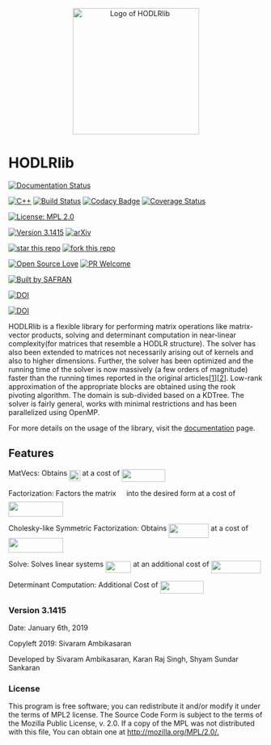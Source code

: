 <p align="center">
  <img src="https://github.com/sivaramambikasaran/HODLR/blob/master/docs/source/images/HODLR.svg" width="250" height="250" alt="Logo of HODLRlib"/>
</p>

# HODLRlib

[![Documentation Status](https://readthedocs.org/projects/hodlrlib/badge/?version=latest)](https://hodlrlib.readthedocs.io/en/latest/?badge=latest)

[![C++](https://img.shields.io/badge/language-C%2B%2B-brightgreen.svg)](http://www.cplusplus.com/)
[![Build Status](https://travis-ci.org/sivaramambikasaran/HODLR.svg?branch=master)](https://travis-ci.org/sivaramambikasaran/HODLR)
[![Codacy Badge](https://api.codacy.com/project/badge/Grade/cd427ae7fd414c0cb2a0e1c7d201b2cb)](https://www.codacy.com/app/sivaramambikasaran/HODLR?utm_source=github.com&amp;utm_medium=referral&amp;utm_content=sivaramambikasaran/HODLR&amp;utm_campaign=Badge_Grade)
[![Coverage Status](https://coveralls.io/repos/github/sivaramambikasaran/HODLR/badge.svg?branch=master)](https://coveralls.io/github/sivaramambikasaran/HODLR?branch=master)

[![License: MPL 2.0](https://img.shields.io/badge/License-MPL%202.0-brightgreen.svg)](https://opensource.org/licenses/MPL-2.0)

[![Version 3.1415](https://img.shields.io/badge/version-3.1415-brightgreen.svg)](https://github.com/sivaramambikasaran/HODLR)
[![arXiv](https://img.shields.io/badge/math.NA-arXiv%3A1405.0223-%23B31B1B.svg)](https://arxiv.org/abs/1405.0223)

[![star this repo](http://githubbadges.com/star.svg?user=sivaramambikasaran&repo=HODLR&style=flat)](https://github.com/sivaramambikasaran/HODLR)
[![fork this repo](http://githubbadges.com/fork.svg?user=sivaramambikasaran&repo=HODLR&style=flat)](https://github.com/sivaramambikasaran/HODLR/fork)

[![Open Source Love](https://badges.frapsoft.com/os/v1/open-source.svg?v=103)](https://github.com/sivaramambikasaran/HODLR/)
[![PR Welcome](https://img.shields.io/badge/PRs-welcome-brightgreen.svg)](http://makeapullrequest.com) 

[![Built by SAFRAN](https://img.shields.io/badge/built%20by-SAFRAN-orange.svg)](http://sivaramambikasaran.com/research/)

[![DOI](https://zenodo.org/badge/12858603.svg)](https://zenodo.org/badge/latestdoi/12858603)

[![DOI](http://joss.theoj.org/papers/10.21105/joss.01167/status.svg)](https://doi.org/10.21105/joss.01167)

HODLRlib is a flexible library for performing matrix operations like matrix-vector products, solving and determinant computation in near-linear complexity(for matrices that resemble a HODLR structure). The solver has also been extended to matrices not necessarily arising out of kernels and also to higher dimensions. Further, the solver has been optimized and the running time of the solver is now massively (a few orders of magnitude) faster than the running times reported in the original articles[[1](https://link.springer.com/article/10.1007/s10915-013-9714-z)][[2](https://arxiv.org/abs/1405.0223)]. Low-rank approximation of the appropriate blocks are obtained using the rook pivoting algorithm. The domain is sub-divided based on a KDTree. The solver is fairly general, works with minimal restrictions and has been parallelized using OpenMP.

For more details on the usage of the library, visit the [documentation](https://hodlrlib.readthedocs.io/) page.

## Features

MatVecs: Obtains <img src="https://cdn.jsdelivr.net/gh/sivaramambikasaran/HODLR@master/docs/source/images//af44b92b9a0ae94e08b5e1e8abce573e.svg?invert_in_darkmode" align=middle width=21.723786149999988pt height=22.465723500000017pt/> at a cost of <img src="https://cdn.jsdelivr.net/gh/sivaramambikasaran/HODLR@master/docs/source/images//a905df5a2fee5cc61be08bca001d96bc.svg?invert_in_darkmode" align=middle width=85.780695pt height=24.65753399999998pt/>

Factorization: Factors the matrix <img src="https://cdn.jsdelivr.net/gh/sivaramambikasaran/HODLR@master/docs/source/images//53d147e7f3fe6e47ee05b88b166bd3f6.svg?invert_in_darkmode" align=middle width=12.32879834999999pt height=22.465723500000017pt/> into the desired form at a cost of <img src="https://cdn.jsdelivr.net/gh/sivaramambikasaran/HODLR@master/docs/source/images//b968ed4db2c93b9d0e799f4fc7300fed.svg?invert_in_darkmode" align=middle width=108.22370954999998pt height=29.534320200000014pt/>

Cholesky-like Symmetric Factorization: Obtains <img src="https://cdn.jsdelivr.net/gh/sivaramambikasaran/HODLR@master/docs/source/images//9fe6a39ffcbf0fd1960b9767d054cf6e.svg?invert_in_darkmode" align=middle width=79.39666349999999pt height=27.6567522pt/> at a cost of <img src="https://cdn.jsdelivr.net/gh/sivaramambikasaran/HODLR@master/docs/source/images//b968ed4db2c93b9d0e799f4fc7300fed.svg?invert_in_darkmode" align=middle width=108.22370954999998pt height=29.534320200000014pt/>

Solve: Solves linear systems <img src="https://cdn.jsdelivr.net/gh/sivaramambikasaran/HODLR@master/docs/source/images//66a8a0c17c80a313cb880fcc6d6392f3.svg?invert_in_darkmode" align=middle width=50.69621369999999pt height=22.831056599999986pt/> at an additional cost of <img src="https://cdn.jsdelivr.net/gh/sivaramambikasaran/HODLR@master/docs/source/images//053e1c7d38b655ef637f98b669d34798.svg?invert_in_darkmode" align=middle width=98.5661028pt height=24.65753399999998pt/>

Determinant Computation: Additional Cost of <img src="https://cdn.jsdelivr.net/gh/sivaramambikasaran/HODLR@master/docs/source/images//87a88fd17efcaab84de7605c60cd4528.svg?invert_in_darkmode" align=middle width=85.780695pt height=24.65753399999998pt/>

### Version 3.1415

Date: January 6th, 2019

Copyleft 2019: Sivaram Ambikasaran

Developed by Sivaram Ambikasaran, Karan Raj Singh, Shyam Sundar Sankaran

### License

This program is free software; you can redistribute it and/or modify it under the terms of MPL2 license. The Source Code Form is subject to the terms of the Mozilla Public License, v. 2.0. If a copy of the MPL was not distributed with this file, You can obtain one at <http://mozilla.org/MPL/2.0/.>
